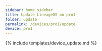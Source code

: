 ```yaml
---
sidebar: home_sidebar
title: Update LineageOS on pro1
folder: update
permalink: /devices/pro1/update
device: pro1
---
```

{% include templates/device_update.md %}
